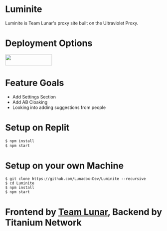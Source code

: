 # Luminite
Luminite is Team Lunar's proxy site built on the Ultraviolet Proxy.

# Deployment Options
<a href="https://replit.com/github/Lunadox-Dev/Luminite"><img src="https://raw.githubusercontent.com/BinBashBanana/deploy-buttons/master/buttons/remade/replit.svg" width="150" height="35"></a>

# Feature Goals
- Add Settings Section
- Add AB Cloaking
- Looking into adding suggestions from people

# Setup on Replit

```sh
$ npm install
$ npm start
```

# Setup on your own Machine
```
$ git clone https://github.com/Lunadox-Dev/Luminite --recursive
$ cd Luminite
$ npm install
$ npm start
```

# Frontend by <a href="https://discord.gg/dtPSdnfxXJ">Team Lunar</a>, Backend by Titanium Network
